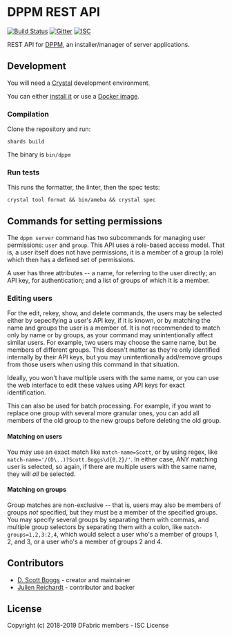 # DPPM REST API

[![Build Status](https://cloud.drone.io/api/badges/DFabric/dppm-rest-api/status.svg)](https://cloud.drone.io/DFabric/dppm-rest-api)
[![Gitter](https://img.shields.io/badge/chat-on_gitter-red.svg?style=flat-square)](https://gitter.im/DFabric/Lobby)
[![ISC](https://img.shields.io/badge/License-ISC-blue.svg?style=flat-square)](https://en.wikipedia.org/wiki/ISC_license)

REST API for [DPPM](https://github.com/DFabric/dppm), an installer/manager of server applications.

## Development

You will need a [Crystal](https://crystal-lang.org) development environment.

You can either [install it](https://crystal-lang.org/docs/installation) or use a [Docker image](https://hub.docker.com/r/jrei/crystal-alpine).

### Compilation

Clone the repository and run:

`shards build`

The binary is `bin/dppm`

### Run tests

This runs the formatter, the linter, then the spec tests:

`crystal tool format && bin/ameba && crystal spec`

## Commands for setting permissions
The `dppm server` command has two subcommands for managing user permissions:
`user` and `group`. This API uses a role-based access model. That is, a user
itself does not have permissions, it is a member of a group (a role) which
then has a defined set of permissions.

A user has three attributes -- a name, for referring to the user directly;
an API key, for authentication; and a list of groups of which it is a member.

### Editing users

For the edit, rekey, show, and delete commands, the users may be selected
either by sepecifying a user's API key, if it is known, or by matching the name
and groups the user is a member of. It is not recommended to match only by name
or by groups, as your command may unintentionally affect similar users. For
example, two users may choose the same name, but be members of different
groups. This doesn't matter as they're only identified internally by their
API keys, but you may unintentionally add/remove groups from those users when
using this command in that situation.

Ideally, you won't have multiple users with the same name, or you can use the
web interface to edit these values using API keys for exact identification.

This can also be used for batch processing. For example, if you want to replace
one group with several more granular ones, you can add all members of the old
group to the new groups before deleting the old group.

#### Matching on users
You may use an exact match like `match-name=Scott`, or by using regex, like
`match-name='/(D\..)?Scott.Boggs\d{0,2}/'`. In either case, ANY matching user
is selected, so again, if there are multiple users with the same name, they
will *all* be selected.

#### Matching on groups
Group matches are non-exclusive -- that is, users may also be members of groups
*not* specified, but they must be a member of the specified groups. You may
specify several groups by separating them with commas, and multiple group
selectors by separating them with a colon, like `match-groups=1,2,3:2,4`, which
would select a user who's a member of groups 1, 2, and 3, or a user who's a member
of groups 2 and 4.

## Contributors

- [D. Scott Boggs](https://github.com/dscottboggs) - creator and maintainer
- [Julien Reichardt](https://github.com/j8r) - contributor and backer

## License

Copyright (c) 2018-2019 DFabric members - ISC License
